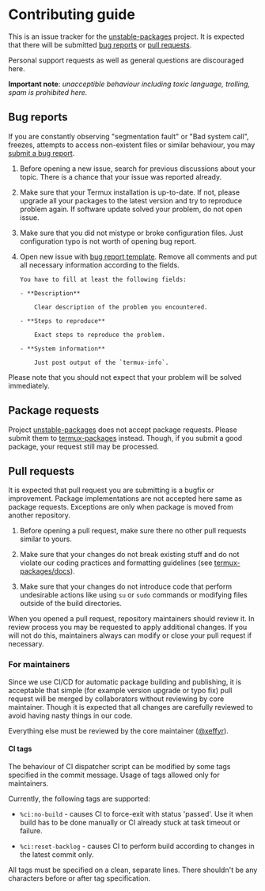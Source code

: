 # Contributing guide

This is an issue tracker for the [unstable-packages] project. It is expected that
there will be submitted [bug reports](#bug-reports) or [pull requests](#pull-requests).

Personal support requests as well as general questions are discouraged here.

**Important note**: _unacceptible behaviour including toxic language, trolling,
spam is prohibited here._

## Bug reports

If you are constantly observing "segmentation fault" or "Bad system call",
freezes, attempts to access non-existent files or similar behaviour, you
may [submit a bug report][bug-report-template].

1.  Before opening a new issue, search for previous discussions about your topic.
    There is a chance that your issue was reported already.

2.  Make sure that your Termux installation is up-to-date. If not, please upgrade
    all your packages to the latest version and try to reproduce problem again. If
    software update solved your problem, do not open issue.

3.  Make sure that you did not mistype or broke configuration files. Just
    configuration typo is not worth of opening bug report.

4.  Open new issue with [bug report template][bug-report-template]. Remove all
    comments and put all necessary information according to the fields.

        You have to fill at least the following fields:

        - **Description**

        	Clear description of the problem you encountered.

        - **Steps to reproduce**

        	Exact steps to reproduce the problem.

        - **System information**

        	Just post output of the `termux-info`.

Please note that you should not expect that your problem will be solved
immediately.

## Package requests

Project [unstable-packages] does not accept package requests. Please submit them
to [termux-packages] instead. Though, if you submit a good package, your request
still may be processed.

## Pull requests

It is expected that pull request you are submitting is a bugfix or improvement.
Package implementations are not accepted here same as package requests. Exceptions
are only when package is moved from another repository.

1. Before opening a pull request, make sure there no other pull requests similar
   to yours.

2. Make sure that your changes do not break existing stuff and do not violate
   our coding practices and formatting guidelines (see [termux-packages/docs][termux-packages-docs]).

3. Make sure that your changes do not introduce code that perform undesirable
   actions like using `su` or `sudo` commands or modifying files outside of the
   build directories.

When you opened a pull request, repository maintainers should review it. In review
process you may be requested to apply additional changes. If you will not do this,
maintainers always can modify or close your pull request if necessary.

### For maintainers

Since we use CI/CD for automatic package building and publishing, it is acceptable
that simple (for example version upgrade or typo fix) pull request will be merged
by collaborators without reviewing by core maintainer. Though it is expected that
all changes are carefully reviewed to avoid having nasty things in our code.

Everything else must be reviewed by the core maintainer ([@xeffyr][xeffyr-github]).

#### CI tags

The behaviour of CI dispatcher script can be modified by some tags specified in the
commit message. Usage of tags allowed only for maintainers.

Currently, the following tags are supported:

- `%ci:no-build` - causes CI to force-exit with status 'passed'. Use it when build
  has to be done manually or CI already stuck at task timeout or failure.

- `%ci:reset-backlog` - causes CI to perform build according to changes in the
  latest commit only.

All tags must be specified on a clean, separate lines. There shouldn't be any characters
before or after tag specification.

[termux-packages]: https://github.com/termux/termux-packages
[termux-packages-docs]: https://github.com/termux/termux-packages/tree/master/docs
[unstable-packages]: https://github.com/termux/unstable-packages
[bug-report-template]: https://github.com/termux/unstable-packages/issues/new?template=BUG_REPORT.md
[xeffyr-github]: https://github.com/xeffyr
